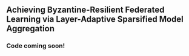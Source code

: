 ## Achieving Byzantine-Resilient Federated Learning via Layer-Adaptive Sparsified Model Aggregation


### Code coming soon!